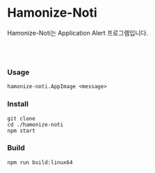 # Hamonize-Noti

Hamonize-Noti는 Application Alert 프로그램입니다.


<br></br>
###  Usage
```
hamonize-noti.AppImage <message>
```

### Install 
```
git clone
cd ./hamonize-noti
npm start
```


### Build
```
npm run build:linux64

```
